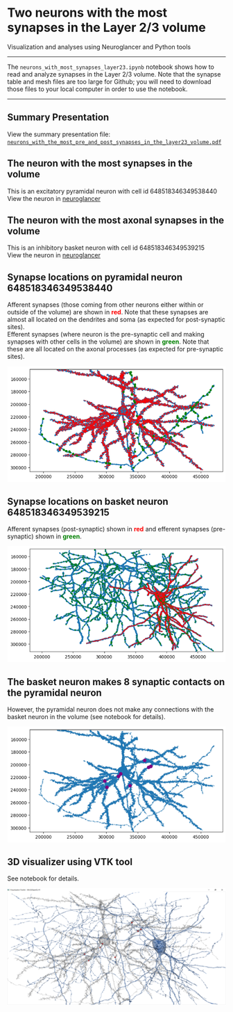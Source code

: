 # Two neurons with the most synapses in the Layer 2/3 volume
Visualization and analyses using Neuroglancer and Python tools

***

The `neurons_with_most_synapses_layer23.ipynb` notebook shows how to read and analyze synapses in the Layer 2/3 volume. Note that the synapse table and mesh files are too large for Github; you will need to download those files to your local computer in order to use the notebook.

***

## Summary Presentation
View the summary presentation file: [`neurons_with_the_most_pre_and_post_synapses_in_the_layer23_volume.pdf`](https://github.com/shandran/layer23-volume/blob/main/most_synapses/neurons_with_the_most_pre_and_post_synapses_in_the_layer23_volume.pdf)

## The neuron with the most synapses in the volume
This is an excitatory pyramidal neuron with cell id 648518346349538440  
View the neuron in [neuroglancer](https://neuromancer-seung-import.appspot.com/#!%7B%22layers%22:%5B%7B%22source%22:%22precomputed://gs://microns_public_datasets/pinky100_v0/son_of_alignment_v15_rechunked%22%2C%22type%22:%22image%22%2C%22blend%22:%22default%22%2C%22shaderControls%22:%7B%7D%2C%22name%22:%22EM%22%7D%2C%7B%22source%22:%22precomputed://gs://microns_public_datasets/pinky100_v185/seg%22%2C%22type%22:%22segmentation%22%2C%22selectedAlpha%22:0.51%2C%22segmentColors%22:%7B%22648518346349538440%22:%22#ff33da%22%7D%2C%22segments%22:%5B%22648518346349538440%22%5D%2C%22skeletonRendering%22:%7B%22mode2d%22:%22lines_and_points%22%2C%22mode3d%22:%22lines%22%7D%2C%22name%22:%22cell_segmentation_v185%22%7D%2C%7B%22source%22:%22precomputed://matrix://sseung-archive/pinky100-clefts/mip1_d2_1175k%22%2C%22type%22:%22segmentation%22%2C%22skeletonRendering%22:%7B%22mode2d%22:%22lines_and_points%22%2C%22mode3d%22:%22lines%22%7D%2C%22name%22:%22synapses%22%7D%2C%7B%22source%22:%22precomputed://matrix://sseung-archive/pinky100-mito/seg_191220%22%2C%22type%22:%22segmentation%22%2C%22skeletonRendering%22:%7B%22mode2d%22:%22lines_and_points%22%2C%22mode3d%22:%22lines%22%7D%2C%22name%22:%22mitochondria%22%7D%2C%7B%22source%22:%22precomputed://matrix://sseung-archive/pinky100-nuclei/seg%22%2C%22type%22:%22segmentation%22%2C%22skeletonRendering%22:%7B%22mode2d%22:%22lines_and_points%22%2C%22mode3d%22:%22lines%22%7D%2C%22name%22:%22nuclei%22%7D%5D%2C%22navigation%22:%7B%22pose%22:%7B%22position%22:%7B%22voxelSize%22:%5B4%2C4%2C40%5D%2C%22voxelCoordinates%22:%5B81726.65625%2C55977.7734375%2C1032.9140625%5D%7D%7D%2C%22zoomFactor%22:383.0066650796121%7D%2C%22perspectiveOrientation%22:%5B-0.00825042650103569%2C0.06130112707614899%2C-0.0012821174459531903%2C0.9980843663215637%5D%2C%22perspectiveZoom%22:2016.9180709086706%2C%22showSlices%22:false%2C%22selectedLayer%22:%7B%22layer%22:%22cell_segmentation_v185%22%2C%22visible%22:true%7D%2C%22layout%22:%7B%22type%22:%223d%22%2C%22orthographicProjection%22:true%7D%7D)

## The neuron with the most axonal synapses in the volume

This is an inhibitory basket neuron with cell id 648518346349539215  
View the neuron in [neuroglancer](https://neuromancer-seung-import.appspot.com/#!%7B%22layers%22:%5B%7B%22source%22:%22precomputed://gs://microns_public_datasets/pinky100_v0/son_of_alignment_v15_rechunked%22%2C%22type%22:%22image%22%2C%22blend%22:%22default%22%2C%22shaderControls%22:%7B%7D%2C%22name%22:%22EM%22%7D%2C%7B%22source%22:%22precomputed://gs://microns_public_datasets/pinky100_v185/seg%22%2C%22type%22:%22segmentation%22%2C%22selectedAlpha%22:0.51%2C%22segments%22:%5B%22648518346349539215%22%5D%2C%22skeletonRendering%22:%7B%22mode2d%22:%22lines_and_points%22%2C%22mode3d%22:%22lines%22%7D%2C%22name%22:%22cell_segmentation_v185%22%7D%2C%7B%22source%22:%22precomputed://matrix://sseung-archive/pinky100-clefts/mip1_d2_1175k%22%2C%22type%22:%22segmentation%22%2C%22skeletonRendering%22:%7B%22mode2d%22:%22lines_and_points%22%2C%22mode3d%22:%22lines%22%7D%2C%22name%22:%22synapses%22%7D%2C%7B%22source%22:%22precomputed://matrix://sseung-archive/pinky100-mito/seg_191220%22%2C%22type%22:%22segmentation%22%2C%22skeletonRendering%22:%7B%22mode2d%22:%22lines_and_points%22%2C%22mode3d%22:%22lines%22%7D%2C%22name%22:%22mitochondria%22%7D%2C%7B%22source%22:%22precomputed://matrix://sseung-archive/pinky100-nuclei/seg%22%2C%22type%22:%22segmentation%22%2C%22skeletonRendering%22:%7B%22mode2d%22:%22lines_and_points%22%2C%22mode3d%22:%22lines%22%7D%2C%22name%22:%22nuclei%22%7D%5D%2C%22navigation%22:%7B%22pose%22:%7B%22position%22:%7B%22voxelSize%22:%5B4%2C4%2C40%5D%2C%22voxelCoordinates%22:%5B81505.3359375%2C57426.09765625%2C714.219970703125%5D%7D%7D%2C%22zoomFactor%22:383.0066650796121%7D%2C%22perspectiveOrientation%22:%5B-0.00825042650103569%2C0.06130112707614899%2C-0.0012821174459531903%2C0.9980843663215637%5D%2C%22perspectiveZoom%22:2056.5813672461986%2C%22showSlices%22:false%2C%22selectedLayer%22:%7B%22layer%22:%22cell_segmentation_v185%22%2C%22visible%22:true%7D%2C%22layout%22:%7B%22type%22:%223d%22%2C%22orthographicProjection%22:true%7D%7D)

## Synapse locations on pyramidal neuron 648518346349538440
Afferent synapses (those coming from other neurons either within or outside of the volume) are shown in <span style="color:red">**red**</span>. Note that these synapses are almost all located on the dendrites and soma (as expected for post-synaptic sites).  
Efferent synapses (where neuron is the pre-synaptic cell and making synapses with other cells in the volume) are shown in <span style="color:green">**green**</span>. Note that these are all located on the axonal processes (as expected for pre-synaptic sites).

![Synapses on pyramidal neuron 648518346349538440](pyramidal_neuron.png "pyramidal neuron 648518346349538440")


## Synapse locations on basket neuron 648518346349539215
Afferent synapses (post-synaptic) shown in <span style="color:red">**red**</span> and efferent synapses (pre-synaptic) shown in <span style="color:green">**green**</span>.  

![Synapses on basket neuron 648518346349539215](basket_neuron.png "basket neuron 648518346349539215")


## The basket neuron makes 8 synaptic contacts on the pyramidal neuron
However, the pyramidal neuron does not make any connections with the basket neuron in the volume (see notebook for details).  

![Synaptic connections from basket neuron to pyramidal neuron](pre_to_post_sites.png "synaptic locations from basket neuron")


## 3D visualizer using VTK tool
See notebook for details.

![Screenshot from OpenGL interactive 3d visualization tool](vtk_3d_visualization.png "OpenGL 3d visualization tool")


